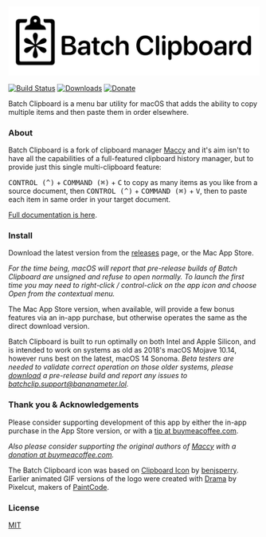 <img src="Designs/Cleepp/Cleepp GitHub logo.png" alt="Logo"/>

[![Build Status](https://github.com/jpmhouston/Cleepp/actions/workflows/build.yml/badge.svg)](https://github.com/jpmhouston/Cleepp/actions/workflows/build.yml)
[![Downloads](https://img.shields.io/github/downloads/jpmhouston/Cleepp/total.svg)](https://github.com/jpmhouston/Cleepp/releases/latest)
[![Donate](https://img.shields.io/badge/buy%20me%20a%20coffee-donate-yellow.svg)](https://www.buymeacoffee.com/bananameterlabs)

Batch Clipboard is a menu bar utility for macOS that adds the ability to copy multiple
items and then paste them in order elsewhere.

### About

Batch Clipboard is a fork of clipboard manager [Maccy](https://maccy.app) and it's aim
isn't to have all the capabilities of a full-featured clipboard history manager,
but to provide just this single multi-clipboard feature:

<kbd>CONTROL (^)</kbd> + <kbd>COMMAND (⌘)</kbd> + <kbd>C</kbd>
to copy as many items as you like from a source document, then
<kbd>CONTROL (^)</kbd> + <kbd>COMMAND (⌘)</kbd> + <kbd>V</kbd>,
then to paste each item in same order in your target document.

[Full documentation is here](https://batchclipboard.bananameter.lol).

### Install

Download the latest version from the
[releases](https://github.com/jpmhouston/Cleepp/releases/latest) page,
or the Mac App Store.

_For the time being, macOS will report that pre-release builds of Batch Clipboard are
unsigned and refuse to open normally. To launch the first time you may
need to right-click / control-click on the app icon and choose Open from the
contextual menu._

The Mac App Store version, when available, will provide a few bonus features
via an in-app purchase, but otherwise operates the same as the
direct download version.

Batch Clipboard is built to run optimally on both Intel and Apple Silicon, and is intended
to work on systems as old as 2018's macOS Mojave 10.14, however runs best
on the latest, macOS 14 Sonoma.
_Beta testers are needed to validate correct operation on those older systems,
please [download](https://github.com/jpmhouston/Cleepp/releases/latest) a pre-release build and report any issues to
[batchclip.support@bananameter.lol](mailto:batchclip.support@bananameter.lol)._

### Thank you & Acknowledgements

Please consider supporting development of this app by either the
in-app purchase in the App Store version, or with a
[tip at buymeacoffee.com](https://www.buymeacoffee.com/bananameterlabs).

_Also please consider supporting the original authors of [Maccy](https://maccy.app)
with a [donation at buymeacoffee.com](https://www.buymeacoffee.com/p0deje)._

The Batch Clipboard icon was based on [Clipboard Icon](https://icon-icons.com/icon/clipboard/50424)
by [benjsperry](https://icon-icons.com/users/SIspiIUR5Ovh9CSybjNDC/icon-sets/).
Earlier animated GIF versions of the logo were created with [Drama](www.drama.app)
by Pixelcut, makers of [PaintCode](https://paintcode.app). 

### License

[MIT](./LICENSE)
